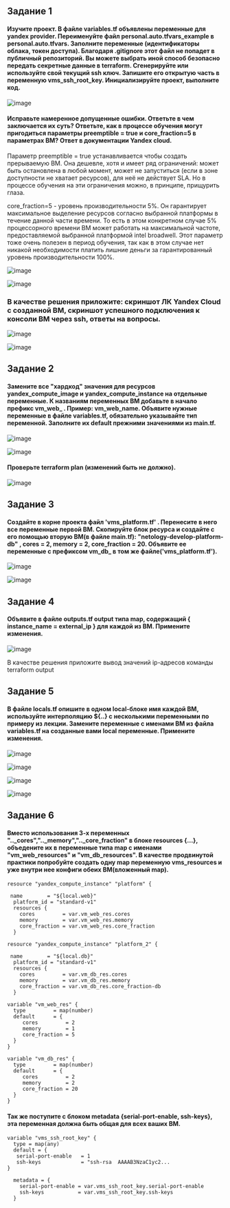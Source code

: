 ## Задание 1
#### Изучите проект. В файле variables.tf объявлены переменные для yandex provider. Переименуйте файл personal.auto.tfvars_example в personal.auto.tfvars. Заполните переменные (идентификаторы облака, токен доступа). Благодаря .gitignore этот файл не попадет в публичный репозиторий. Вы можете выбрать иной способ безопасно передать секретные данные в terraform. Сгенерируйте или используйте свой текущий ssh ключ. Запишите его открытую часть в переменную vms_ssh_root_key. Инициализируйте проект, выполните код. 

![image](https://github.com/dikalov/devops-28/assets/126553776/738adcae-0229-4e65-ac06-a56f094dab71)

#### Исправьте намеренное допущенные ошибки. Ответьте в чем заключается их суть? Ответьте, как в процессе обучения могут пригодиться параметры preemptible = true и core_fraction=5 в параметрах ВМ? Ответ в документации Yandex cloud.

Параметр preemptible = true устанавливается чтобы создать прерываемую ВМ. Она дешевле, хотя и имеет ряд ограничений: может быть остановлена в любой момент, может не запуститься (если в зоне доступности не хватает ресурсов), для неё не действует SLA. Но в процессе обучения на эти ограничения можно, в принципе, прищурить глаза.

core_fraction=5 - уровень производительности 5%. Он гарантирует максимальное выделение ресурсов согласно выбранной платформы в течение данной части времени. То есть в этом конкретном случае 5% процессорного времени ВМ может работать на максимальной частоте, предоставляемой выбранной платформой intel broadwell. Этот параметр тоже очень полезен в период обучения, так как в этом случае нет никакой необходимости платить лишние деньги за гарантированный уровень производительности 100%.

![image](https://github.com/dikalov/devops-28/assets/126553776/92013b58-7464-44bf-9cb5-9199f79da044)

![image](https://github.com/dikalov/devops-28/assets/126553776/b6826210-b1ab-4927-ad30-a024619043dd)

### В качестве решения приложите: скриншот ЛК Yandex Cloud с созданной ВМ, скриншот успешного подключения к консоли ВМ через ssh, ответы на вопросы.

![image](https://github.com/dikalov/devops-28/assets/126553776/bb9b9c2e-5175-4ae4-acb9-152edbfa5d57)

![image](https://github.com/dikalov/devops-28/assets/126553776/c03b22a4-1d43-45c1-ab37-ecb3677ff04a)

## Задание 2
#### Замените все "хардкод" значения для ресурсов yandex_compute_image и yandex_compute_instance на отдельные переменные. К названиям переменных ВМ добавьте в начало префикс vm_web_ . Пример: vm_web_name. Объявите нужные переменные в файле variables.tf, обязательно указывайте тип переменной. Заполните их default прежними значениями из main.tf.

![image](https://github.com/dikalov/devops-28/assets/126553776/8b82daea-0856-4509-8e44-5e11ef88506c)

![image](https://github.com/dikalov/devops-28/assets/126553776/6f5e7fc3-995b-4274-b8ad-67f0ad77244a)

#### Проверьте terraform plan (изменений быть не должно).

![image](https://github.com/dikalov/devops-28/assets/126553776/ab64e65d-9f00-4b43-853e-9dd233861cd2)

## Задание 3
#### Создайте в корне проекта файл 'vms_platform.tf' . Перенесите в него все переменные первой ВМ. Скопируйте блок ресурса и создайте с его помощью вторую ВМ(в файле main.tf): "netology-develop-platform-db" , cores = 2, memory = 2, core_fraction = 20. Объявите ее переменные с префиксом vm_db_ в том же файле('vms_platform.tf').

![image](https://github.com/dikalov/devops-28/assets/126553776/e55f4202-d979-4835-9036-0ec2b90d300d)

![image](https://github.com/dikalov/devops-28/assets/126553776/423cbafc-790e-4fd8-bf91-6d8ed0419ab2)

## Задание 4
#### Объявите в файле outputs.tf output типа map, содержащий { instance_name = external_ip } для каждой из ВМ. Примените изменения.

![image](https://github.com/dikalov/devops-28/assets/126553776/36ab8fd4-c47e-4c63-9ec5-1a3f1a6906ac)

В качестве решения приложите вывод значений ip-адресов команды terraform output

## Задание 5
#### В файле locals.tf опишите в одном local-блоке имя каждой ВМ, используйте интерполяцию ${..} с несколькими переменными по примеру из лекции. Замените переменные с именами ВМ из файла variables.tf на созданные вами local переменные. Примените изменения.

![image](https://github.com/dikalov/devops-28/assets/126553776/4a3d9191-1847-47c6-94de-93a0cbe7128f)

![image](https://github.com/dikalov/devops-28/assets/126553776/66e955e5-2e77-4abf-95e2-81c650b7fc3a)

![image](https://github.com/dikalov/devops-28/assets/126553776/38383e7f-c5e3-4909-af27-d313dea8f6e4)

![image](https://github.com/dikalov/devops-28/assets/126553776/580b504d-1e47-4148-8633-352dd78ad227)

## Задание 6
#### Вместо использования 3-х переменных ".._cores",".._memory",".._core_fraction" в блоке resources {...}, объедените их в переменные типа map с именами "vm_web_resources" и "vm_db_resources". В качестве продвинутой практики попробуйте создать одну map переменную vms_resources и уже внутри нее конфиги обеих ВМ(вложенный map).

```
resource "yandex_compute_instance" "platform" {

 name        = "${local.web}"
  platform_id = "standard-v1"
  resources {
    cores         = var.vm_web_res.cores
    memory        = var.vm_web_res.memory
    core_fraction = var.vm_web_res.core_fraction
  }
```
```
resource "yandex_compute_instance" "platform_2" {

 name        = "${local.db}"
  platform_id = "standard-v1"
  resources {
    cores         = var.vm_db_res.cores
    memory        = var.vm_db_res.memory
    core_fraction = var.vm_db_res.core_fraction-db
  }
```
```
variable "vm_web_res" {
  type         = map(number)
  default      = {
     cores         = 2
     memory        = 1
     core_fraction = 5
  }
}

variable "vm_db_res" {
  type         = map(number)
  default      = {
     cores         = 2
     memory        = 2
     core_fraction = 20
  }
}
```
#### Так же поступите с блоком metadata {serial-port-enable, ssh-keys}, эта переменная должна быть общая для всех ваших ВМ.
```
variable "vms_ssh_root_key" {
  type = map(any)
  default = {
   serial-port-enable   = 1
   ssh-keys             = "ssh-rsa  AAAAB3NzaC1yc2...
}

  metadata = {
    serial-port-enable = var.vms_ssh_root_key.serial-port-enable
    ssh-keys           = var.vms_ssh_root_key.ssh-keys
  }
```


